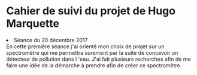 
Cahier de suivi du projet de Hugo Marquette
==
<li>Séance du 20 décembre 2017</li>
En cette première séance j'ai orienté mon choix de projet sur un spectromètre qui me permettra surement par la suite de concevoir un détecteur de pollution dans l
'eau. 
J'ai fait plusieurs recherches afin de me faire une idée de la démarche à prendre afin de créer ce spectromètre. 
